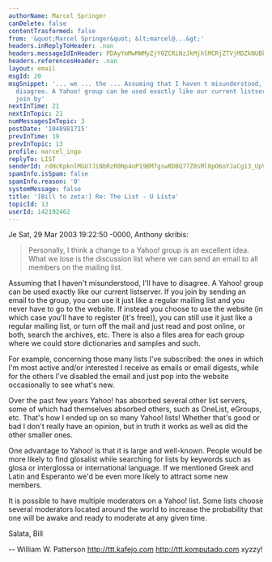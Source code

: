 ```yaml
---
authorName: Marcel Springer
canDelete: false
contentTrasformed: false
from: '&quot;Marcel Springer&quot; &lt;marcel@...&gt;'
headers.inReplyToHeader: .nan
headers.messageIdInHeader: PDAyYmMwMWMyZjY0ZCRiNzJkMjhlMCRjZTVjMDZkNUBkZWZhdWx0Pg==
headers.referencesHeader: .nan
layout: email
msgId: 20
msgSnippet: '... we ... the ... Assuming that I haven t misunderstood, I ll have to
  disagree. A Yahoo! group can be used exactly like our current listserver. If you
  join by'
nextInTime: 21
nextInTopic: 21
numMessagesInTopic: 3
postDate: '1048981715'
prevInTime: 19
prevInTopic: 13
profile: marcel_ingo
replyTo: LIST
senderId: rdHcKpknlMGU7JiNbRzR0Np4oP19BM7gswRDBQ77Z0sMl0pO6oYJaCg13_UpVbv1Q1jAYWOfewozrYRXyxAlHfwTnq6qXIgIg-YTyRIU
spamInfo.isSpam: false
spamInfo.reason: '0'
systemMessage: false
title: '[Bill to zeta:] Re: The List - U Lista'
topicId: 13
userId: 142192462
---
```


Je Sat, 29 Mar 2003 19:22:50 -0000, Anthony skribis:

> Personally, I think a change to a Yahoo! group is an excellent idea. What
we
> lose is the discussion list where we can send an email to all members on
the
> mailing list.

Assuming that I haven't misunderstood, I'll have to disagree.
A Yahoo! group can be used exactly like our current listserver.
If you join by sending an email to the group, you can use it
just like a regular mailing list and you never have to go to
the website. If instead you choose to use the website (in which
case you'll have to register (it's free)), you can still use
it just like a regular mailing list, or turn off the mail and
just read and post online, or both, search the archives, etc.
There is also a files area for each group where we could store
dictionaries and samples and such.

For example, concerning those many lists I've subscribed: the
ones in which I'm most active and/or interested I receive as
emails or email digests, while for the others I've disabled
the email and just pop into the website occasionally to see
what's new.

Over the past few years Yahoo! has absorbed several other list
servers, some of which had themselves absorbed others, such as
OneList, eGroups, etc. That's how I ended up on so many Yahoo!
lists! Whether that's good or bad I don't really have an opinion,
but in truth it works as well as did the other smaller ones.

One advantage to Yahoo! is that it is large and well-known. People
would be more likely to find glosalist while searching for lists by
keywords such as glosa or interglossa or international language.
If we mentioned Greek and Latin and Esperanto we'd be even more
likely to attract some new members.

It is possible to have multiple moderators on a Yahoo! list. Some
lists choose several moderators located around the world to increase
the probability that one will be awake and ready to moderate at any
given time.

Salata,
Bill


--
William W. Patterson
http://ttt.kafejo.com
http://ttt.komputado.com
xyzzy!




